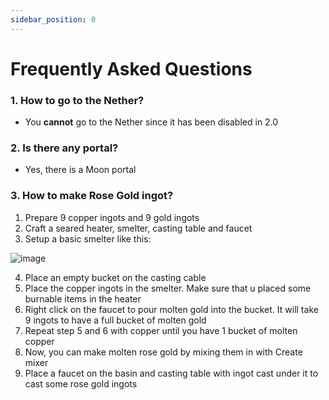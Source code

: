```yaml
---
sidebar_position: 0
---
```


# Frequently Asked Questions

### 1. How to go to the Nether?

- You **cannot** go to the Nether since it has been disabled in 2.0

### 2. Is there any portal?

- Yes, there is a Moon portal

### 3. How to make Rose Gold ingot?

1. Prepare 9 copper ingots and 9 gold ingots
2. Craft a seared heater, smelter, casting table and faucet
3. Setup a basic smelter like this:

<img src="https://cdn.jsdelivr.net/gh/Astralopedia/Astralopedia@main/static/resources/images/basic_smelter_setup.png" alt="image" />

4. Place an empty bucket on the casting cable
5. Place the copper ingots in the smelter. Make sure that u placed some burnable items in the heater
6. Right click on the faucet to pour molten gold into the bucket. It will take 9 ingots to have a full bucket of molten gold
7. Repeat step 5 and 6 with copper until you have 1 bucket of molten copper
8. Now, you can make molten rose gold by mixing them in with Create mixer
9. Place a faucet on the basin and casting table with ingot cast under it to cast some rose gold ingots
